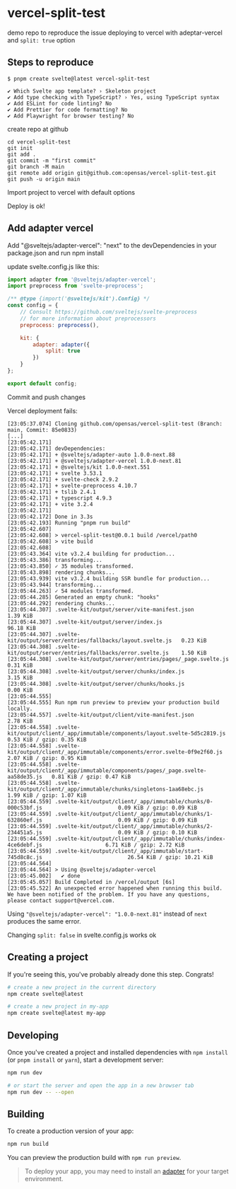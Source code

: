 # vercel-split-test

demo repo to reproduce the issue deploying to vercel with adeptar-vercel and `split: true` option

## Steps to reproduce

```
$ pnpm create svelte@latest vercel-split-test

✔ Which Svelte app template? › Skeleton project
✔ Add type checking with TypeScript? › Yes, using TypeScript syntax
✔ Add ESLint for code linting? No
✔ Add Prettier for code formatting? No
✔ Add Playwright for browser testing? No
```

create repo at github

```
cd vercel-split-test
git init
git add .
git commit -m "first commit"
git branch -M main
git remote add origin git@github.com:opensas/vercel-split-test.git
git push -u origin main
```

Import project to vercel with default options

Deploy is ok!

## Add adapter vercel

Add "@sveltejs/adapter-vercel": "next" to the devDependencies in your package.json and run npm install

update svelte.config.js like this:

```js
import adapter from '@sveltejs/adapter-vercel';
import preprocess from 'svelte-preprocess';

/** @type {import('@sveltejs/kit').Config} */
const config = {
	// Consult https://github.com/sveltejs/svelte-preprocess
	// for more information about preprocessors
	preprocess: preprocess(),

	kit: {
		adapter: adapter({
			split: true
		})
	}
};

export default config;
```

Commit and push changes

Vercel deployment fails:

```
[23:05:37.074] Cloning github.com/opensas/vercel-split-test (Branch: main, Commit: 85e0833)
[...]
[23:05:42.171] 
[23:05:42.171] devDependencies:
[23:05:42.171] + @sveltejs/adapter-auto 1.0.0-next.88
[23:05:42.171] + @sveltejs/adapter-vercel 1.0.0-next.81
[23:05:42.171] + @sveltejs/kit 1.0.0-next.551
[23:05:42.171] + svelte 3.53.1
[23:05:42.171] + svelte-check 2.9.2
[23:05:42.171] + svelte-preprocess 4.10.7
[23:05:42.171] + tslib 2.4.1
[23:05:42.171] + typescript 4.9.3
[23:05:42.171] + vite 3.2.4
[23:05:42.171] 
[23:05:42.172] Done in 3.3s
[23:05:42.193] Running "pnpm run build"
[23:05:42.607] 
[23:05:42.608] > vercel-split-test@0.0.1 build /vercel/path0
[23:05:42.608] > vite build
[23:05:42.608] 
[23:05:43.364] vite v3.2.4 building for production...
[23:05:43.386] transforming...
[23:05:43.850] ✓ 35 modules transformed.
[23:05:43.898] rendering chunks...
[23:05:43.939] vite v3.2.4 building SSR bundle for production...
[23:05:43.944] transforming...
[23:05:44.263] ✓ 54 modules transformed.
[23:05:44.285] Generated an empty chunk: "hooks"
[23:05:44.292] rendering chunks...
[23:05:44.307] .svelte-kit/output/server/vite-manifest.json                   1.39 KiB
[23:05:44.307] .svelte-kit/output/server/index.js                             96.18 KiB
[23:05:44.307] .svelte-kit/output/server/entries/fallbacks/layout.svelte.js   0.23 KiB
[23:05:44.308] .svelte-kit/output/server/entries/fallbacks/error.svelte.js    1.50 KiB
[23:05:44.308] .svelte-kit/output/server/entries/pages/_page.svelte.js        0.31 KiB
[23:05:44.308] .svelte-kit/output/server/chunks/index.js                      3.15 KiB
[23:05:44.308] .svelte-kit/output/server/chunks/hooks.js                      0.00 KiB
[23:05:44.555] 
[23:05:44.555] Run npm run preview to preview your production build locally.
[23:05:44.557] .svelte-kit/output/client/vite-manifest.json                                         2.78 KiB
[23:05:44.558] .svelte-kit/output/client/_app/immutable/components/layout.svelte-5d5c2819.js        0.53 KiB / gzip: 0.35 KiB
[23:05:44.558] .svelte-kit/output/client/_app/immutable/components/error.svelte-0f9e2f60.js         2.07 KiB / gzip: 0.95 KiB
[23:05:44.558] .svelte-kit/output/client/_app/immutable/components/pages/_page.svelte-aa58de35.js   0.81 KiB / gzip: 0.47 KiB
[23:05:44.558] .svelte-kit/output/client/_app/immutable/chunks/singletons-1aa68ebc.js               1.99 KiB / gzip: 1.07 KiB
[23:05:44.559] .svelte-kit/output/client/_app/immutable/chunks/0-000c53bf.js                        0.09 KiB / gzip: 0.09 KiB
[23:05:44.559] .svelte-kit/output/client/_app/immutable/chunks/1-632860ef.js                        0.09 KiB / gzip: 0.09 KiB
[23:05:44.559] .svelte-kit/output/client/_app/immutable/chunks/2-234451a5.js                        0.09 KiB / gzip: 0.10 KiB
[23:05:44.559] .svelte-kit/output/client/_app/immutable/chunks/index-4ce6debf.js                    6.71 KiB / gzip: 2.72 KiB
[23:05:44.559] .svelte-kit/output/client/_app/immutable/start-745d8c8c.js                           26.54 KiB / gzip: 10.21 KiB
[23:05:44.564] 
[23:05:44.564] > Using @sveltejs/adapter-vercel
[23:05:45.002]   ✔ done
[23:05:45.057] Build Completed in /vercel/output [6s]
[23:05:45.522] An unexpected error happened when running this build. We have been notified of the problem. If you have any questions, please contact support@vercel.com.
```

Using `"@sveltejs/adapter-vercel": "1.0.0-next.81"` instead of `next` produces the same error.

Changing `split: false` in svelte.config.js works ok


## Creating a project

If you're seeing this, you've probably already done this step. Congrats!

```bash
# create a new project in the current directory
npm create svelte@latest

# create a new project in my-app
npm create svelte@latest my-app
```

## Developing

Once you've created a project and installed dependencies with `npm install` (or `pnpm install` or `yarn`), start a development server:

```bash
npm run dev

# or start the server and open the app in a new browser tab
npm run dev -- --open
```

## Building

To create a production version of your app:

```bash
npm run build
```

You can preview the production build with `npm run preview`.

> To deploy your app, you may need to install an [adapter](https://kit.svelte.dev/docs/adapters) for your target environment.
